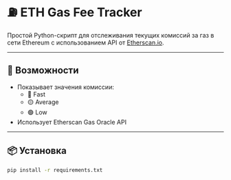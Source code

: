 # ⛽ ETH Gas Fee Tracker

Простой Python-скрипт для отслеживания текущих комиссий за газ в сети Ethereum с использованием API от [Etherscan.io](https://etherscan.io/apis).

---

## 🔧 Возможности

- Показывает значения комиссии:
  - 🔴 Fast
  - 🟡 Average
  - 🟢 Low
- Использует Etherscan Gas Oracle API

---

## 📦 Установка

```bash
pip install -r requirements.txt
